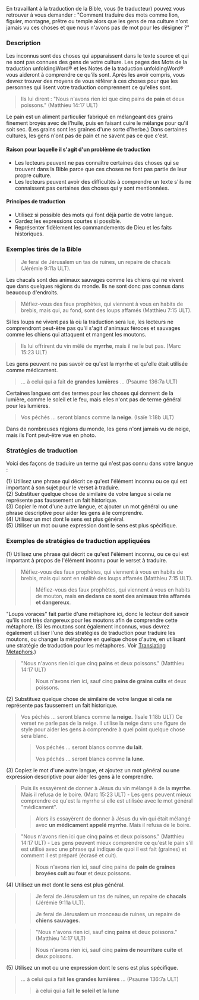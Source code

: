 En travaillant à la traduction de la Bible, vous (le traducteur) pouvez vous retrouver à vous demander : "Comment traduire des mots comme lion, figuier, montagne, prêtre ou temple alors que les gens de ma culture n'ont jamais vu ces choses et que nous n'avons pas de mot pour les désigner ?"

### Description

Les inconnus sont des choses qui apparaissent dans le texte source et qui ne sont pas connues des gens de votre culture. Les pages des Mots de la traduction unfoldingWord® et les Notes de la traduction unfoldingWord® vous aideront à comprendre ce qu'ils sont. Après les avoir compris, vous devrez trouver des moyens de vous référer à ces choses pour que les personnes qui lisent votre traduction comprennent ce qu'elles sont.

> Ils lui dirent : "Nous n'avons rien ici que cinq pains **de pain** et deux poissons." (Matthieu 14:17 ULT)

Le pain est un aliment particulier fabriqué en mélangeant des grains finement broyés avec de l'huile, puis en faisant cuire le mélange pour qu'il soit sec. (Les grains sont les graines d'une sorte d'herbe.) Dans certaines cultures, les gens n'ont pas de pain et ne savent pas ce que c'est.

#### Raison pour laquelle il s'agit d'un problème de traduction

* Les lecteurs peuvent ne pas connaître certaines des choses qui se trouvent dans la Bible parce que ces choses ne font pas partie de leur propre culture.
* Les lecteurs peuvent avoir des difficultés à comprendre un texte s'ils ne connaissent pas certaines des choses qui y sont mentionnées.

#### Principes de traduction

* Utilisez si possible des mots qui font déjà partie de votre langue.
* Gardez les expressions courtes si possible.
* Représenter fidèlement les commandements de Dieu et les faits historiques.

### Exemples tirés de la Bible

> Je ferai de Jérusalem un tas de ruines, un repaire de chacals (Jérémie 9:11a ULT).

Les chacals sont des animaux sauvages comme les chiens qui ne vivent que dans quelques régions du monde. Ils ne sont donc pas connus dans beaucoup d'endroits.

> Méfiez-vous des faux prophètes, qui viennent à vous en habits de brebis, mais qui, au fond, sont des loups affamés (Matthieu 7:15 ULT).

Si les loups ne vivent pas là où la traduction sera lue, les lecteurs ne comprendront peut-être pas qu'il s'agit d'animaux féroces et sauvages comme les chiens qui attaquent et mangent les moutons.

> Ils lui offrirent du vin mêlé de **myrrhe**, mais il ne le but pas. (Marc 15:23 ULT)

Les gens peuvent ne pas savoir ce qu'est la myrrhe et qu'elle était utilisée comme médicament.

> ... à celui qui a fait **de grandes lumières** ... (Psaume 136:7a ULT)

Certaines langues ont des termes pour les choses qui donnent de la lumière, comme le soleil et le feu, mais elles n'ont pas de terme général pour les lumières.

> Vos péchés ... seront blancs comme **la neige**. (Isaïe 1:18b ULT)

Dans de nombreuses régions du monde, les gens n'ont jamais vu de neige, mais ils l'ont peut-être vue en photo.

### Stratégies de traduction

Voici des façons de traduire un terme qui n'est pas connu dans votre langue :

(1) Utilisez une phrase qui décrit ce qu'est l'élément inconnu ou ce qui est important à son sujet pour le verset à traduire.<br>
(2) Substituer quelque chose de similaire de votre langue si cela ne représente pas faussement un fait historique.<br>
(3) Copier le mot d'une autre langue, et ajouter un mot général ou une phrase descriptive pour aider les gens à le comprendre.<br>
(4) Utilisez un mot dont le sens est plus général.<br>
(5) Utiliser un mot ou une expression dont le sens est plus spécifique.

### Exemples de stratégies de traduction appliquées

(1) Utilisez une phrase qui décrit ce qu'est l'élément inconnu, ou ce qui est important à propos de l'élément inconnu pour le verset à traduire.

> Méfiez-vous des faux prophètes, qui viennent à vous en habits de brebis, mais qui sont en réalité des loups affamés (Matthieu 7:15 ULT).
> > Méfiez-vous des faux prophètes, qui viennent à vous en habits de mouton, mais **en dedans ce sont des animaux très affamés et dangereux**.

"Loups voraces" fait partie d'une métaphore ici, donc le lecteur doit savoir qu'ils sont très dangereux pour les moutons afin de comprendre cette métaphore. (Si les moutons sont également inconnus, vous devrez également utiliser l'une des stratégies de traduction pour traduire les moutons, ou changer la métaphore en quelque chose d'autre, en utilisant une stratégie de traduction pour les métaphores. Voir [Translating Metaphors](../figs-metaphor/01.md).)

> "Nous n'avons rien ici que cinq **pains** et deux poissons." (Matthieu 14:17 ULT)
>
> > Nous n'avons rien ici, sauf cinq **pains de grains cuits** et deux poissons.

(2) Substituez quelque chose de similaire de votre langue si cela ne représente pas faussement un fait historique.

> Vos péchés ... seront blancs comme **la neige.** (Isaïe 1:18b ULT) Ce verset ne parle pas de la neige. Il utilise la neige dans une figure de style pour aider les gens à comprendre à quel point quelque chose sera blanc.
>
> > Vos péchés ... seront blancs comme **du lait**.
> >
> > Vos péchés ... seront blancs comme **la lune**.

(3) Copiez le mot d'une autre langue, et ajoutez un mot général ou une expression descriptive pour aider les gens à le comprendre.

> Puis ils essayèrent de donner à Jésus du vin mélangé à de la **myrrhe**. Mais il refusa de le boire. (Marc 15:23 ULT) - Les gens peuvent mieux comprendre ce qu'est la myrrhe si elle est utilisée avec le mot général "médicament".
> > Alors ils essayèrent de donner à Jésus du vin qui était mélangé avec **un médicament appelé myrrhe**. Mais il refusa de le boire.

> "Nous n'avons rien ici que cinq **pains** et deux poissons." (Matthieu 14:17 ULT) - Les gens peuvent mieux comprendre ce qu'est le pain s'il est utilisé avec une phrase qui indique de quoi il est fait (graines) et comment il est préparé (écrasé et cuit).
>
> > Nous n'avons rien ici, sauf cinq pains de **pain de graines broyées cuit au four** et deux poissons.

(4) Utilisez un mot dont le sens est plus général.

> > Je ferai de Jérusalem un tas de ruines, un repaire de **chacals** (Jérémie 9:11a ULT).
>
> > Je ferai de Jérusalem un monceau de ruines, un repaire de **chiens sauvages**.

> > "Nous n'avons rien ici, sauf cinq **pains** et deux poissons." (Matthieu 14:17 ULT)
>
> > Nous n'avons rien ici, sauf cinq **pains de nourriture cuite** et deux poissons.

(5) Utilisez un mot ou une expression dont le sens est plus spécifique.

> ... à celui qui a fait **les grandes lumières** ... (Psaume 136:7a ULT)
>
> > à celui qui a fait **le soleil et la lune**
